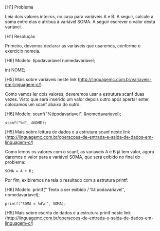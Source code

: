 [H1] Problema

Leia dois valores inteiros, no caso para variáveis A e B. A seguir, calcule a soma entre elas e atribua à variável SOMA. A seguir escrever o valor desta variável.

[H1] Resolução

Primeiro, devemos declarar as variáveis que usaremos, conforme o exercício nomeia.

[H6] Modelo: tipodavariavel nomedavariavel;

int NOME;

[H5] Mais sobre variáveis neste link (http://linguagemc.com.br/variaveis-em-linguagem-c/)


Como vamos ler dois valores, deveremos usar a estrutura scanf duas vezes. Visto que será inserido um valor depois outro após 
apertar enter, colocamos um scanf abaixo do outro. 
	
[H6] Modelo: scanf("%tipodavariavel", &nomedavariavel);

	scanf("%d", &NOME);

[H5] Mais sobre leitura de dados e a estrutura scanf neste link (http://linguagemc.com.br/operacoes-de-entrada-e-saida-de-dados-em-linguagem-c/)

Como lemos os valores com o scanf, as variaveis A e B já tem valor, agora daremos o valor para a variável SOMA, que será exibido no final do problema:

	SOMA = A + B;

Por fim, exibiremos na tela o resultado com a estrutura printf:

[H6] Modelo: printf(" Texto a ser exibido / %tipodavariavel", nomedavariavel);
	
	printf("SOMA = %d\n", SOMA);

[H5] Mais sobre escrita de dados e a estrutura printf neste link (http://linguagemc.com.br/operacoes-de-entrada-e-saida-de-dados-em-linguagem-c/)